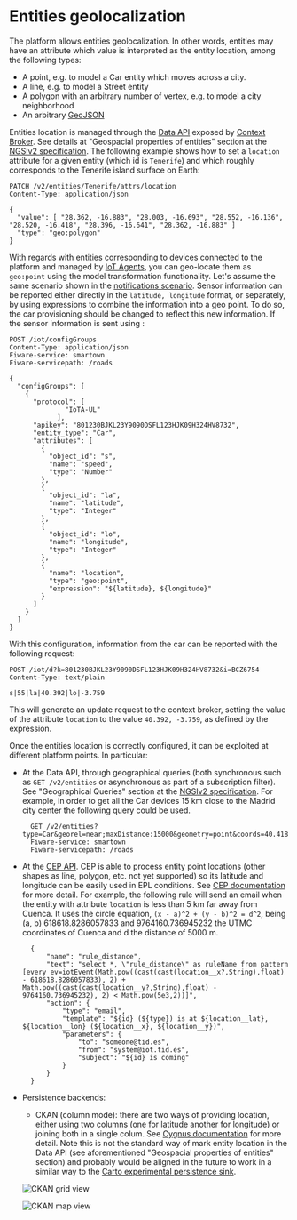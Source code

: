 # Entities geolocalization

The platform allows entities geolocalization. In other words, entities may have an attribute which 
value is interpreted as the entity location, among the following types:

- A point, e.g. to model a Car entity which moves across a city.
- A line, e.g. to model a Street entity
- A polygon with an arbitrary number of vertex, e.g. to model a city neighborhood
- An arbitrary [GeoJSON](http://geojson.org)

Entities location is managed through the [Data API](../data_api.md) exposed by [Context Broker](../context_broker.md). See details at "Geospacial properties of entities" section at the [NGSIv2 specification](http://telefonicaid.github.io/fiware-orion/api/v2/stable/). The following example
shows how to set a `location` attribute for a given entity (which id is `Tenerife`) and which roughly corresponds to the Tenerife island surface
on Earth:

    PATCH /v2/entities/Tenerife/attrs/location
    Content-Type: application/json

    {
      "value": [ "28.362, -16.883", "28.003, -16.693", "28.552, -16.136", "28.520, -16.418", "28.396, -16.641", "28.362, -16.883" ]
      "type": "geo:polygon"
    }


With regards with entities corresponding to devices connected to the platform and managed by [IoT Agents](../device_gateway.md), you can
geo-locate them as `geo:point` using the model transformation functionality. Let's assume the same scenario shown in the [notifications scenario](how_notifications_work.md).
Sensor information can be reported either directly in the `latitude, longitude` format, or separately, by using expressions to combine the information
into a geo point. To do so, the car provisioning should be changed to reflect this new information. If the sensor information is sent using :

    POST /iot/configGroups
    Content-Type: application/json
    Fiware-service: smartown
    Fiware-servicepath: /roads

    {
      "configGroups": [
        {
          "protocol": [
                  "IoTA-UL"
                ],
          "apikey": "801230BJKL23Y9090DSFL123HJK09H324HV8732",
          "entity_type": "Car",
          "attributes": [
            {
              "object_id": "s",
              "name": "speed",
              "type": "Number"
            },
            {
              "object_id": "la",
              "name": "latitude",
              "type": "Integer"
            },
            {
              "object_id": "lo",
              "name": "longitude",
              "type": "Integer"
            },
            {
              "name": "location",
              "type": "geo:point",
              "expression": "${latitude}, ${longitude}"
            }
          ]
        }
      ]
    }

With this configuration, information from the car can be reported with the following request:

    POST /iot/d?k=801230BJKL23Y9090DSFL123HJK09H324HV8732&i=BCZ6754
    Content-Type: text/plain

    s|55|la|40.392|lo|-3.759

This will generate an update request to the context broker, setting the value of the attribute `location` to the value
`40.392, -3.759`, as defined by the expression.

Once the entities location is correctly configured, it can be exploited at different platform points. In particular:

- At the Data API, through geographical queries (both synchronous such as
  `GET /v2/entities` or asynchronous as part of a subscription filter). See "Geographical Queries" section at the [NGSIv2 specification](http://telefonicaid.github.io/fiware-orion/api/v2/stable/). For example, in order to get all the Car devices 15 km close to the Madrid city center the
  following query could be used.

        GET /v2/entities?type=Car&georel=near;maxDistance:15000&geometry=point&coords=40.418889,-3.691944 
        Fiware-service: smartown
        Fiware-servicepath: /roads

- At the [CEP API](../cep_api.md). CEP is able to process entity point locations
  (other shapes as line, polygon, etc. not yet supported) so its latitude and
  longitude can be easily used in EPL conditions. See [CEP documentation](https://github.com/telefonicaid/perseo-fe/blob/master/documentation/plain_rules.md#location-fields) for more detail. For example, the following rule will send an email when the entity with attribute `location` is 
  less than 5 km far away from Cuenca. It uses the circle equation, `(x - a)^2 + (y - b)^2 = d^2`, being (a, b) 618618.8286057833 and 
  9764160.736945232 the UTMC coordinates of Cuenca and d the distance of 5000 m.

		{
		    "name": "rule_distance",
		    "text": "select *, \"rule_distance\" as ruleName from pattern [every ev=iotEvent(Math.pow((cast(cast(location__x?,String),float) - 618618.8286057833), 2) + Math.pow((cast(cast(location__y?,String),float) - 9764160.736945232), 2) < Math.pow(5e3,2))]",
		    "action": {
		        "type": "email",
		        "template": "${id} (${type}) is at ${location__lat}, ${location__lon} (${location__x}, ${location__y})",
		        "parameters": {
		            "to": "someone@tid.es",
		            "from": "system@iot.tid.es",
		            "subject": "${id} is coming"
		        }
		    }
		} 

- Persistence backends:
    - CKAN (column mode): there are two ways of providing location, either using two columns (one for latitude
    another for longitude) or joining both in a single colum. See [Cygnus documentation](https://fiware-cygnus.readthedocs.io/en/master/cygnus-ngsi/flume_extensions_catalogue/ngsi_ckan_sink/index.html#section2.3.4) for more detail. Note this is not the standard way of mark entity location in the Data API (see aforementioned "Geospacial properties of entities" section) and probably would be aligned in the
    future to work in a similar way to the [Carto experimental persistence sink](http://fiware-cygnus.readthedocs.io/en/master/cygnus-ngsi/flume_extensions_catalogue/ngsi_cartodb_sink/index.html#section2.3.6).

    ![CKAN grid view](images/ckan_grid_geolocation_example.png)

    ![CKAN map view](images/ckan_map_geolocation_example.png)


<!--
To include in the Persisente backends section, once Carto sink would be ready for production usage:

  - Carto. Both point and arbitrary GeoJSON location are supported and correctly persisted
    at Carto. See [Cygnus documentation](http://fiware-cygnus.readthedocs.io/en/master/cygnus-ngsi/flume_extensions_catalogue/ngsi_cartodb_sink/index.html#section2.3.6) for more detail.
-->
